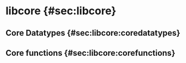 # libcore {#sec:libcore}

<!--
    Very core functionality, other would call it "libutil"
    Might not get this big, but its here for DRYness
-->

## Core Datatypes {#sec:libcore:coredatatypes}

## Core functions {#sec:libcore:corefunctions}

